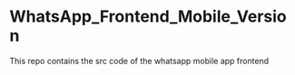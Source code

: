 # WhatsApp_Frontend_Mobile_Version
This repo contains the src code  of the whatsapp mobile app frontend
